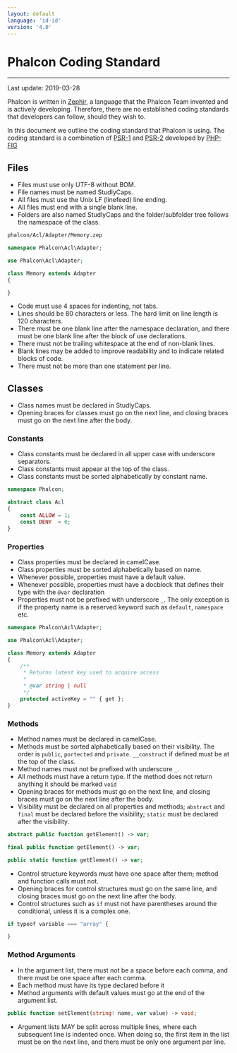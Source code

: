 ```yaml
---
layout: default
language: 'id-id'
version: '4.0'
---
```

# Phalcon Coding Standard

* * *

Last update: 2019-03-28

Phalcon is written in [Zephir](https://zephir-lang.com), a language that the Phalcon Team invented and is actively developing. Therefore, there are no established coding standards that developers can follow, should they wish to.

In this document we outline the coding standard that Phalcon is using. The coding standard is a combination of [PSR-1](https://www.php-fig.org/psr/psr-1/) and [PSR-2](https://www.php-fig.org/psr/psr-2/) developed by [PHP-FIG](https://www.php-fig.org/)

## Files

- Files must use only UTF-8 without BOM.
- File names must be named StudlyCaps.
- All files must use the Unix LF (linefeed) line ending.
- All files must end with a single blank line.
- Folders are also named StudlyCaps and the folder/subfolder tree follows the namespace of the class.

```bash
phalcon/Acl/Adapter/Memory.zep
```

```php
namespace Phalcon\Acl\Adapter;

use Phalcon\Acl\Adapter;

class Memory extends Adapter
{

}
```

- Code must use 4 spaces for indenting, not tabs.
- Lines should be 80 characters or less. The hard limit on line length is 120 characters.
- There must be one blank line after the namespace declaration, and there must be one blank line after the block of use declarations.
- There must not be trailing whitespace at the end of non-blank lines.
- Blank lines may be added to improve readability and to indicate related blocks of code.
- There must not be more than one statement per line.

## Classes

- Class names must be declared in StudlyCaps.
- Opening braces for classes must go on the next line, and closing braces must go on the next line after the body.

### Constants

- Class constants must be declared in all upper case with underscore separators.
- Class constants must appear at the top of the class.
- Class constants must be sorted alphabetically by constant name.

```php
namespace Phalcon;

abstract class Acl
{
    const ALLOW = 1;
    const DENY  = 0;
}
```

### Properties

- Class properties must be declared in camelCase.
- Class properties must be sorted alphabetically based on name.
- Whenever possible, properties must have a default value.
- Whenever possible, properties must have a docblock that defines their type with the `@var` declaration
- Properties must not be prefixed with underscore `_`. The only exception is if the property name is a reserved keyword such as `default`, `namespace` etc.

```php
namespace Phalcon\Acl\Adapter;

use Phalcon\Acl\Adapter;

class Memory extends Adapter
{
    /**
     * Returns latest key used to acquire access
     *
     * @var string | null
     */
    protected activeKey = "" { get };
}
```

### Methods

- Method names must be declared in camelCase.
- Methods must be sorted alphabetically based on their visibility. The order is `public`, `portected` and `private`. `__construct` if defined must be at the top of the class. 
- Method names must not be prefixed with underscore `_`.
- All methods must have a return type. If the method does not return anything it should be marked `void`
- Opening braces for methods must go on the next line, and closing braces must go on the next line after the body.
- Visibility must be declared on all properties and methods; `abstract` and `final` must be declared before the visibility; `static` must be declared after the visibility.

```php
abstract public function getElement() -> var;

final public function getElement() -> var;

public static function getElement() -> var;
```

- Control structure keywords must have one space after them; method and function calls must not.
- Opening braces for control structures must go on the same line, and closing braces must go on the next line after the body.
- Control structures such as `if` must not have parentheses around the conditional, unless it is a complex one.

```php
if typeof variable === "array" {

}
```

### Method Arguments

- In the argument list, there must not be a space before each comma, and there must be one space after each comma.
- Each method must have its type declared before it
- Method arguments with default values must go at the end of the argument list.

```php
public function setElement(string! name, var value) -> void;
```

- Argument lists MAY be split across multiple lines, where each subsequent line is indented once. When doing so, the first item in the list must be on the next line, and there must be only one argument per line.